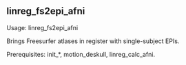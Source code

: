 linreg_fs2epi_afni
------------------
Usage: linreg_fs2epi_afni

Brings Freesurfer atlases in register with single-subject EPIs.

Prerequisites: init_*, motion_deskull, linreg_calc_afni.